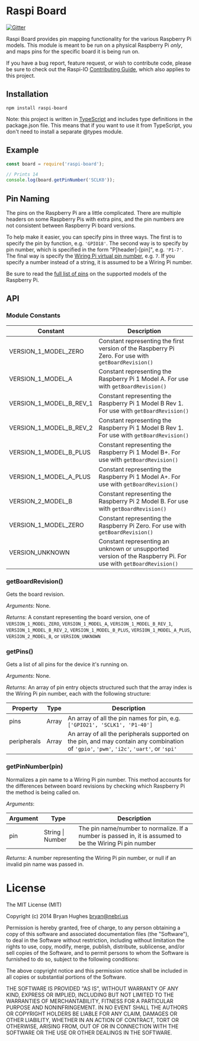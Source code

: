 Raspi Board
===========

[![Gitter](https://badges.gitter.im/Join%20Chat.svg)](https://gitter.im/nebrius/raspi-io?utm_source=badge&utm_medium=badge&utm_campaign=pr-badge&utm_content=badge)

Raspi Board provides pin mapping functionality for the various Raspberry Pi models. This module is meant to be run on a physical Raspberry Pi _only_, and maps pins for the specific board it is being run on.

If you have a bug report, feature request, or wish to contribute code, please be sure to check out the Raspi-IO [Contributing Guide](https://github.com/nebrius/raspi-io/blob/master/CONTRIBUTING.md), which also applies to this project.

## Installation

```Shell
npm install raspi-board
```

Note: this project is written in [TypeScript](http://www.typescriptlang.org/) and includes type definitions in the package.json file. This means that if you want to use it from TypeScript, you don't need to install a separate @types module.

## Example

```JavaScript
const board = require('raspi-board');

// Prints 14
console.log(board.getPinNumber('SCLK0'));
```

## Pin Naming

The pins on the Raspberry Pi are a little complicated. There are multiple headers on some Raspberry Pis with extra pins, and the pin numbers are not consistent between Raspberry Pi board versions.

To help make it easier, you can specify pins in three ways. The first is to specify the pin by function, e.g. ```'GPIO18'```. The second way is to specify by pin number, which is specified in the form "P[header]-[pin]", e.g. ```'P1-7'```. The final way is specify the [Wiring Pi virtual pin number](http://wiringpi.com/pins/), e.g. ```7```. If you specify a number instead of a string, it is assumed to be a Wiring Pi number.

Be sure to read the [full list of pins](https://github.com/nebrius/raspi-io/wiki/Pin-Information) on the supported models of the Raspberry Pi.

## API

### Module Constants

<table>
  <thead>
    <tr>
      <th>Constant</th>
      <th>Description</th>
    </tr>
  </thead>
  <tr>
    <td>VERSION_1_MODEL_ZERO</td>
    <td>Constant representing the first version of the Raspberry Pi Zero. For use with <code>getBoardRevision()</code></td>
  </tr>
  <tr>
    <td>VERSION_1_MODEL_A</td>
    <td>Constant representing the Raspberry Pi 1 Model A. For use with <code>getBoardRevision()</code></td>
  </tr>
  <tr>
    <td>VERSION_1_MODEL_B_REV_1</td>
    <td>Constant representing the Raspberry Pi 1 Model B Rev 1. For use with <code>getBoardRevision()</code></td>
  </tr>
  <tr>
    <td>VERSION_1_MODEL_B_REV_2</td>
    <td>Constant representing the Raspberry Pi 1 Model B Rev 1. For use with <code>getBoardRevision()</code></td>
  </tr>
  <tr>
    <td>VERSION_1_MODEL_B_PLUS</td>
    <td>Constant representing the Raspberry Pi 1 Model B+. For use with <code>getBoardRevision()</code></td>
  </tr>
  <tr>
    <td>VERSION_1_MODEL_A_PLUS</td>
    <td>Constant representing the Raspberry Pi 1 Model A+. For use with <code>getBoardRevision()</code></td>
  </tr>
  <tr>
    <td>VERSION_2_MODEL_B</td>
    <td>Constant representing the Raspberry Pi 2 Model B. For use with <code>getBoardRevision()</code></td>
  </tr>
  <tr>
    <td>VERSION_1_MODEL_ZERO</td>
    <td>Constant representing the Raspberry Pi Zero. For use with <code>getBoardRevision()</code></td>
  </tr>
  <tr>
    <td>VERSION_UNKNOWN</td>
    <td>Constant representing an unknown or unsupported version of the Raspberry Pi. For use with <code>getBoardRevision()</code></td>
  </tr>
</table>

### getBoardRevision()

Gets the board revision.

_Arguments_: None.

_Returns_: A constant representing the board version, one of ```VERSION_1_MODEL_ZERO```, ```VERSION_1_MODEL_A```, ```VERSION_1_MODEL_B_REV_1```, ```VERSION_1_MODEL_B_REV_2```, ```VERSION_1_MODEL_B_PLUS```, ```VERSION_1_MODEL_A_PLUS```, ```VERSION_2_MODEL_B```, or ```VERSION_UNKNOWN```

### getPins()

Gets a list of all pins for the device it's running on.

_Arguments_: None.

_Returns_: An array of pin entry objects structured such that the array index is the Wiring Pi pin number, each with the following structure:

<table>
  <thead>
    <tr>
      <th>Property</th>
      <th>Type</th>
      <th>Description</th>
    </tr>
  </thead>
  <tr>
    <td>pins</td>
    <td>Array</td>
    <td>An array of all the pin names for pin, e.g. <code>['GPIO21', 'SCLK1', 'P1-40']</code></td>
  </tr>
  <tr>
    <td>peripherals</td>
    <td>Array</td>
    <td>An array of all the peripherals supported on the pin, and may contain any combination of <code>'gpio'</code>, <code>'pwm'</code>, <code>'i2c'</code>, <code>'uart'</code>, or <code>'spi'</code></td>
  </tr>
</table>

### getPinNumber(pin)

Normalizes a pin name to a Wiring Pi pin number. This method accounts for the differences between board revisions by checking which Raspberry Pi the method is being called on.

_Arguments_:

<table>
  <thead>
    <tr>
      <th>Argument</th>
      <th>Type</th>
      <th>Description</th>
    </tr>
  </thead>
  <tr>
    <td>pin</td>
    <td>String | Number</td>
    <td>The pin name/number to normalize. If a number is passed in, it is assumed to be the Wiring Pi pin number</td>
  </tr>
</table>

_Returns_: A number representing the Wiring Pi pin number, or null if an invalid pin name was passed in.

License
=======

The MIT License (MIT)

Copyright (c) 2014 Bryan Hughes bryan@nebri.us

Permission is hereby granted, free of charge, to any person obtaining a copy
of this software and associated documentation files (the "Software"), to deal
in the Software without restriction, including without limitation the rights
to use, copy, modify, merge, publish, distribute, sublicense, and/or sell
copies of the Software, and to permit persons to whom the Software is
furnished to do so, subject to the following conditions:

The above copyright notice and this permission notice shall be included in
all copies or substantial portions of the Software.

THE SOFTWARE IS PROVIDED "AS IS", WITHOUT WARRANTY OF ANY KIND, EXPRESS OR
IMPLIED, INCLUDING BUT NOT LIMITED TO THE WARRANTIES OF MERCHANTABILITY,
FITNESS FOR A PARTICULAR PURPOSE AND NONINFRINGEMENT. IN NO EVENT SHALL THE
AUTHORS OR COPYRIGHT HOLDERS BE LIABLE FOR ANY CLAIM, DAMAGES OR OTHER
LIABILITY, WHETHER IN AN ACTION OF CONTRACT, TORT OR OTHERWISE, ARISING FROM,
OUT OF OR IN CONNECTION WITH THE SOFTWARE OR THE USE OR OTHER DEALINGS IN
THE SOFTWARE.
